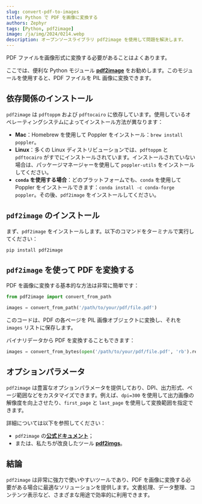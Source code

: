 ```yaml
---
slug: convert-pdf-to-images
title: Python で PDF を画像に変換する
authors: Zephyr
tags: [Python, pdf2image]
image: /ja/img/2024/0214.webp
description: オープンソースライブラリ pdf2image を使用して問題を解決します。
---
```


PDF ファイルを画像形式に変換する必要があることはよくあります。

ここでは、便利な Python モジュール [**pdf2image**](https://github.com/Belval/pdf2image/tree/master) をお勧めします。このモジュールを使用すると、PDF ファイルを PIL 画像に変換できます。

<!-- truncate -->

## 依存関係のインストール

`pdf2image` は `pdftoppm` および `pdftocairo` に依存しています。使用しているオペレーティングシステムによってインストール方法が異なります：

- **Mac**：Homebrew を使用して Poppler をインストール：`brew install poppler`。
- **Linux**：多くの Linux ディストリビューションでは、`pdftoppm` と `pdftocairo` がすでにインストールされています。インストールされていない場合は、パッケージマネージャーを使用して `poppler-utils` をインストールしてください。
- **`conda` を使用する場合**：どのプラットフォームでも、`conda` を使用して Poppler をインストールできます：`conda install -c conda-forge poppler`。その後、`pdf2image` をインストールしてください。

## `pdf2image` のインストール

まず、`pdf2image` をインストールします。以下のコマンドをターミナルで実行してください：

```shell
pip install pdf2image
```

## `pdf2image` を使って PDF を変換する

PDF を画像に変換する基本的な方法は非常に簡単です：

```python
from pdf2image import convert_from_path

images = convert_from_path('/path/to/your/pdf/file.pdf')
```

このコードは、PDF の各ページを PIL 画像オブジェクトに変換し、それを `images` リストに保存します。

バイナリデータから PDF を変換することもできます：

```python
images = convert_from_bytes(open('/path/to/your/pdf/file.pdf', 'rb').read())
```

## オプションパラメータ

`pdf2image` は豊富なオプションパラメータを提供しており、DPI、出力形式、ページ範囲などをカスタマイズできます。例えば、`dpi=300` を使用して出力画像の解像度を向上させたり、`first_page` と `last_page` を使用して変換範囲を指定できます。

詳細については以下を参照してください：

- `pdf2image` の[**公式ドキュメント**](https://github.com/Belval/pdf2image/tree/master)；
- または、私たちが改良したツール [**pdf2imgs**](https://github.com/DocsaidLab/DocsaidKit/blob/eb8ac0a56779a75dcc951c683001e6129052cc5a/docsaidkit/vision/improc.py#L275)。

## 結論

`pdf2image` は非常に強力で使いやすいツールであり、PDF を画像に変換する必要がある場合に最適なソリューションを提供します。文書処理、データ整理、コンテンツ表示など、さまざまな用途で効率的に利用できます。
